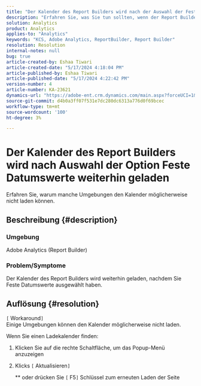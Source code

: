 ```yaml
---
title: "Der Kalender des Report Builders wird nach der Auswahl der Feste Datumswerte noch geladen"
description: "Erfahren Sie, was Sie tun sollten, wenn der Report Builder den Kalender nicht laden kann."
solution: Analytics
product: Analytics
applies-to: "Analytics"
keywords: "KCS, Adobe Analytics, ReportBuilder, Report Builder"
resolution: Resolution
internal-notes: null
bug: true
article-created-by: Eshaa Tiwari
article-created-date: "5/17/2024 4:18:04 PM"
article-published-by: Eshaa Tiwari
article-published-date: "5/17/2024 4:22:42 PM"
version-number: 4
article-number: KA-23621
dynamics-url: "https://adobe-ent.crm.dynamics.com/main.aspx?forceUCI=1&pagetype=entityrecord&etn=knowledgearticle&id=86bd4205-6914-ef11-9f8a-6045bd02b206"
source-git-commit: d4b0a3ff07f531e7dc280dc6313a776d0f69bcec
workflow-type: tm+mt
source-wordcount: '100'
ht-degree: 3%

---
```


# Der Kalender des Report Builders wird nach Auswahl der Option Feste Datumswerte weiterhin geladen


Erfahren Sie, warum manche Umgebungen den Kalender möglicherweise nicht laden können.

## Beschreibung {#description}


### Umgebung

Adobe Analytics (Report Builder)

### Problem/Symptome

Der Kalender des Report Builders wird weiterhin geladen, nachdem Sie Feste Datumswerte ausgewählt haben.


## Auflösung {#resolution}

`[` Workaround`]` <br>
Einige Umgebungen können den Kalender möglicherweise nicht laden.

Wenn Sie einen Ladekalender finden:

1. Klicken Sie auf die rechte Schaltfläche, um das Popup-Menü anzuzeigen
2. Klicks `[` Aktualisieren`]`

   \*\* oder drücken Sie `[` F5`]`  Schlüssel zum erneuten Laden der Seite



